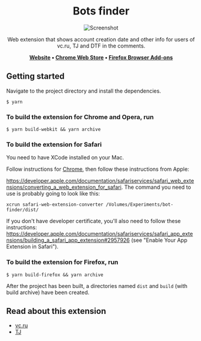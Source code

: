 <h1 align="center">Bots finder</h1>

<p align="center">
  <img src="https://raw.githubusercontent.com/backmeupplz/bot-finder/main/img/screenshot.png" alt="Screenshot" />
</p>

<p align="center">
Web extension that shows account creation date and other info for users of vc.ru, TJ and DTF in the comments. 
</p>
<p align="center">
  <strong>
		<a href="https://bot-finder.com/">Website</a> • <a href="https://chrome.google.com/webstore/detail/vc-%D1%8D%D1%82%D0%BE-%D0%B1%D0%BE%D1%82/fbjbccjcmmnegakmjkklplmijeilnbhd">Chrome Web Store</a> • <a href="https://addons.mozilla.org/en-US/firefox/addon/bot-finder/">Firefox Browser Add-ons</a>
	</strong>
</p>

## Getting started

Navigate to the project directory and install the dependencies.

```
$ yarn
```

### To build the extension for Chrome and Opera, run

```
$ yarn build-webkit && yarn archive
```

### To build the extension for Safari

You need to have XCode installed on your Mac.

Follow instructions for [Chrome](https://github.com/backmeupplz/bot-finder/#to-build-the-extension-for-chrome-and-opera-run), then follow these instructions from Apple:

https://developer.apple.com/documentation/safariservices/safari_web_extensions/converting_a_web_extension_for_safari. The command you need to use is probably going to look like this:

```
xcrun safari-web-extension-converter /Volumes/Experiments/bot-finder/dist/
```

If you don't have developer certificate, you'll also need to follow these instructions:
https://developer.apple.com/documentation/safariservices/safari_app_extensions/building_a_safari_app_extension#2957926 (see "Enable Your App Extension in Safari").

### To build the extension for Firefox, run

```
$ yarn build-firefox && yarn archive
```

After the project has been built, a directories named `dist` and `build` (with build archive) have been created.

## Read about this extension
- [vc.ru](https://vc.ru/tribuna/226020-eto-bot-rasshirenie-dlya-brauzera-pokazyvayushchee-bolshe-informacii-o-kommentatorah-na-vc-ru?comments=)
- [TJ](https://tjournal.ru/flood/362516-my-napisali-rasshirenie-dlya-brauzera-pokazyvayushchee-bolshe-informacii-o-kommentatorah-na-tjournal?comment=5264653)
